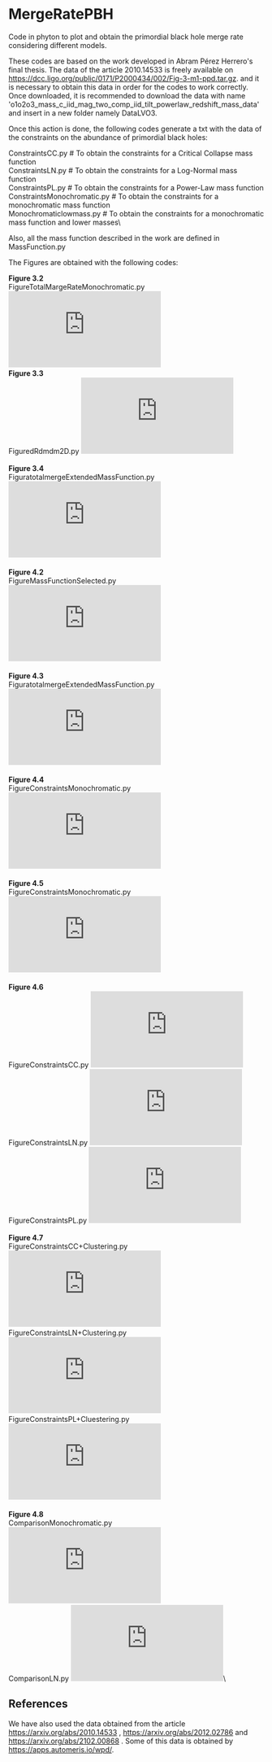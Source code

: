 # MergeRatePBH 

Code in phyton to plot and obtain the primordial black hole merge rate considering different models.

These codes are based on the work developed in Abram Pérez Herrero's final thesis. The data of the article 2010.14533 is freely available on https://dcc.ligo.org/public/0171/P2000434/002/Fig-3-m1-ppd.tar.gz. and it is necessary to obtain this data in order for the codes to work correctly. Once downloaded, it is recommended to download the data with name 'o1o2o3_mass_c_iid_mag_two_comp_iid_tilt_powerlaw_redshift_mass_data' and insert in a new folder namely DataLVO3. 

Once this action is done, the following codes generate a txt with the data of the constraints on the abundance of primordial black holes: 

 ConstraintsCC.py  # To obtain the constraints for a Critical Collapse mass function\
 ConstraintsLN.py  # To obtain the constraints for a Log-Normal mass function\
 ConstraintsPL.py  # To obtain the constraints for a Power-Law mass function\
 ConstraintsMonochromatic.py # To obtain the constraints for a monochromatic mass function\
 Monochromaticlowmass.py  # To obtain the constraints for a monochromatic mass function and lower masses\
 
Also, all the mass function described in the work are defined in MassFunction.py

The Figures are obtained with the following codes:

**Figure 3.2**\
FigureTotalMargeRateMonochromatic.py  ![TMergeRateMonochromatic](https://github.com/AbramPerezHerrero/MergeRatePBH/blob/850d26bf4e370f766f7fe2db536c4f2a2698a4c5/Plots/MergerateMonocrhomatic.pdf)
\
**Figure 3.3**\
FiguredRdmdm2D.py  ![DifferentialMergeRate](https://github.com/AbramPerezHerrero/MergeRatePBH/blob/850d26bf4e370f766f7fe2db536c4f2a2698a4c5/Plots/dRdmdmPlot2D.pdf)\
\
**Figure 3.4**\
FiguratotalmergeExtendedMassFunction.py  ![TotalMergeRateExtended](https://github.com/AbramPerezHerrero/MergeRatePBH/blob/7205f45581f6835d1986202d884e20ee98221a00/Plots/TotalFigure.pdf)\
\
**Figure 4.2**\
FigureMassFunctionSelected.py  ![MassFunctionSelected](https://github.com/AbramPerezHerrero/MergeRatePBH/blob/7205f45581f6835d1986202d884e20ee98221a00/Plots/MassFunctionPlotselected.pdf)\
\
**Figure 4.3**\
FiguratotalmergeExtendedMassFunction.py ![TotalMergeClustering](https://github.com/AbramPerezHerrero/MergeRatePBH/blob/7205f45581f6835d1986202d884e20ee98221a00/Plots/TotalFigure+clustering.pdf)\
\
**Figure 4.4**\
FigureConstraintsMonochromatic.py  ![Monochromatic](https://github.com/AbramPerezHerrero/MergeRatePBH/blob/7205f45581f6835d1986202d884e20ee98221a00/Plots/constraintsMonochromatic.pdf)\
\
**Figure 4.5**\
FigureConstraintsMonochromatic.py  ![MonochromaticTotal](https://github.com/AbramPerezHerrero/MergeRatePBH/blob/7205f45581f6835d1986202d884e20ee98221a00/Plots/constraintsMonochromaticTotal.pdf)\
\
**Figure 4.6**\
FigureConstraintsCC.py ![CC](https://github.com/AbramPerezHerrero/MergeRatePBH/blob/42432fb301a9786aaaa10f9c8a7a733079a2ddb8/Plots/constraintsCC.pdf)\
FigureConstraintsLN.py ![LN](https://github.com/AbramPerezHerrero/MergeRatePBH/blob/42432fb301a9786aaaa10f9c8a7a733079a2ddb8/Plots/constraintsLN.pdf)\
FigureConstraintsPL.py ![PL](https://github.com/AbramPerezHerrero/MergeRatePBH/blob/42432fb301a9786aaaa10f9c8a7a733079a2ddb8/Plots/constrainTsPL.pdf)\
\
**Figure 4.7**\
FigureConstraintsCC+Clustering.py ![CC+clustering](https://github.com/AbramPerezHerrero/MergeRatePBH/blob/c0f31f61589d80dcb7e3bf4a6061792b2a79f91c/Plots/constraintsCCClustering.pdf)\
FigureConstraintsLN+Clustering.py  ![LN+clustering](https://github.com/AbramPerezHerrero/MergeRatePBH/blob/c0f31f61589d80dcb7e3bf4a6061792b2a79f91c/Plots/constraintsLNCl.pdf)\
FigureConstraintsPL+Cluestering.py  ![PL+clustering](https://github.com/AbramPerezHerrero/MergeRatePBH/blob/c0f31f61589d80dcb7e3bf4a6061792b2a79f91c/Plots/constraintsPLCL.pdf)\
\
**Figure 4.8**\
ComparisonMonochromatic.py  ![MonoComparison](https://github.com/AbramPerezHerrero/MergeRatePBH/blob/fa0a2b4606c7df0fcf1de74bd539a58e74f493e9/Plots/constrainsPLCL.pdf)\
ComparisonLN.py  ![LNComparison](https://github.com/AbramPerezHerrero/MergeRatePBH/blob/fa0a2b4606c7df0fcf1de74bd539a58e74f493e9/Plots/constrainsPLCL.pdf)\
## References
We have also used the data obtained from the article https://arxiv.org/abs/2010.14533 , https://arxiv.org/abs/2012.02786 and https://arxiv.org/abs/2102.00868 . Some of this data is obtained by https://apps.automeris.io/wpd/.
